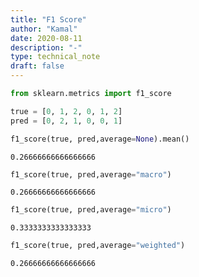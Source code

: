 ```yaml
---
title: "F1 Score"
author: "Kamal"
date: 2020-08-11
description: "-"
type: technical_note
draft: false
---
```


```python
from sklearn.metrics import f1_score
```


```python
true = [0, 1, 2, 0, 1, 2]
pred = [0, 2, 1, 0, 0, 1]
```


```python
f1_score(true, pred,average=None).mean()
```




    0.26666666666666666




```python
f1_score(true, pred,average="macro")
```




    0.26666666666666666




```python
f1_score(true, pred,average="micro")
```




    0.3333333333333333




```python
f1_score(true, pred,average="weighted")
```




    0.26666666666666666




```python

```
